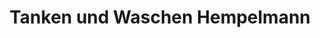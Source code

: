 ---
title: "Tanken und Waschen Hempelmann"
url: /hiddenhausen/tanken-und-waschen-hempelmann/
shop: Lebensmittel
---